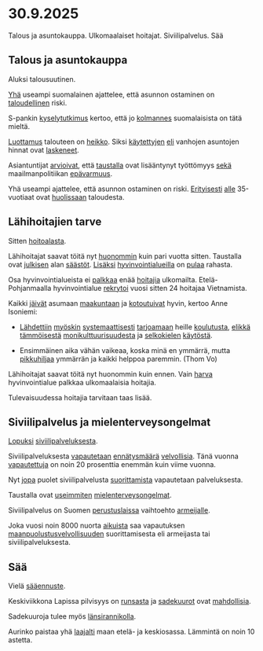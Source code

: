 # 30.9.2025

Talous ja asuntokauppa. Ulkomaalaiset hoitajat. Siviilipalvelus. Sää

## Talous ja asuntokauppa

Aluksi talousuutinen.

[Yhä]() useampi suomalainen ajattelee, että asunnon ostaminen on [taloudellinen]() riski.

S-pankin [kyselytutkimus]() kertoo, että jo [kolmannes]() suomalaisista on tätä mieltä.

[Luottamus]() talouteen on [heikko](). Siksi [käytettyjen](käytetty) [eli]() vanhojen asuntojen hinnat ovat [laskeneet](laskea).

Asiantuntijat [arvioivat](arvioida), että [taustalla](tausta) ovat lisääntynyt työttömyys [sekä]() maailmanpolitiikan [epävarmuus]().

Yhä useampi ajattelee, että asunnon ostaminen on riski. [Erityisesti]() [alle]() 35-vuotiaat ovat [huolissaan]() taloudesta.

## Lähihoitajien tarve

Sitten [hoitoalasta](hoitoala).

Lähihoitajat saavat töitä nyt [huonommin](huonosti) kuin pari vuotta sitten. Taustalla ovat [julkisen](julkinen) alan [säästöt](säästö). [Lisäksi]() [hyvinvointialueilla](hyvinvointialue) on [pulaa](pula) rahasta.

Osa hyvinvointialueista ei [palkkaa](palkata) enää [hoitajia](hoitaja) ulkomailta. Etelä-Pohjanmaalla hyvinvointialue [rekrytoi](rekrytoida) vuosi sitten 24 hoitajaa Vietnamista.

Kaikki [jäivät](jäädä) asumaan [maakuntaan](maakunta) ja [kotoutuivat](kotoutua) hyvin, kertoo Anne Isoniemi:

- [Lähdettiin](lähteä) [myöskin]() [systemaattisesti]() [tarjoamaan](tarjota) heille [koulutusta](koulutus), [elikkä]() [tämmöisestä](tämmöinen) [monikulttuurisuudesta](monikulttuurisuus) ja [selkokielen](selkokieli) [käytöstä](käyttö).

- Ensimmäinen aika vähän vaikeaa, koska minä en ymmärrä, mutta [pikkuhiljaa]() ymmärrän ja kaikki helppoa paremmin. (Thom Vo)

Lähihoitajat saavat töitä nyt huonommin kuin ennen. Vain [harva]() hyvinvointialue palkkaa ulkomaalaisia hoitajia.

Tulevaisuudessa hoitajia tarvitaan taas lisää.

## Siviilipalvelus ja mielenterveysongelmat

[Lopuksi]() [siviilipalveluksesta](siviilipalvelu).

Siviilipalveluksesta [vapautetaan](vapauttaa) [ennätysmäärä]() [velvollisia](velvollinen). Tänä vuonna [vapautettuja]() on noin 20 prosenttia enemmän kuin viime vuonna.

Nyt [jopa]() puolet siviilipalvelusta [suorittamista](suorittaminen) vapautetaan palveluksesta.

Taustalla ovat [useimmiten]() [mielenterveysongelmat](mielenterveysongelma).

Siviilipalvelus on Suomen [perustuslaissa](perustuslaki) vaihtoehto [armeijalle](armeija).

Joka vuosi noin 8000 nuorta [aikuista](aikuinen) saa vapautuksen [maanpuolustusvelvollisuuden](maanpuolustusvelvollisuus) suorittamisesta eli armeijasta tai siviilipalveluksesta.

## Sää

Vielä [sääennuste]().

Keskiviikkona Lapissa pilvisyys on [runsasta](runsas) ja [sadekuurot](sadekuuro) ovat [mahdollisia](mahdollinen).

Sadekuuroja tulee myös [länsirannikolla](länsirannikko).

Aurinko paistaa yhä [laajalti]() maan etelä- ja keskiosassa. Lämmintä on noin 10 astetta.
